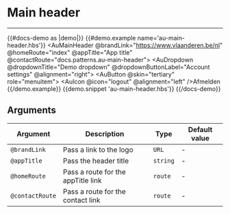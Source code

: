 # Main header

---

{{#docs-demo as |demo|}}
  {{#demo.example name='au-main-header.hbs'}}
    <AuMainHeader @brandLink="https://www.vlaanderen.be/nl" @homeRoute="index" @appTitle="App title" @contactRoute="docs.patterns.au-main-header">
      <AuDropdown @dropdownTitle="Demo dropdown" @dropdownButtonLabel="Account settings" @alignment="right">
        <AuButton @skin="tertiary" role="menuitem">
          <AuIcon @icon="logout" @alignment="left" />Afmelden
        </AuButton>
      </AuDropdown>
    </AuMainHeader>
  {{/demo.example}}
  {{demo.snippet 'au-main-header.hbs'}}
{{/docs-demo}}

## Arguments

| Argument      | Description | Type | Default value |
| ------------- | ----------- | ---- | ------------- |
| `@brandLink` | Pass a link to the logo | `URL` | - |
| `@appTitle` | Pass the header title | `string` | - |
| `@homeRoute` | Pass a route for the appTitle link | `route` | - |
| `@contactRoute` | Pass a route for the contact link | `route` | - |
